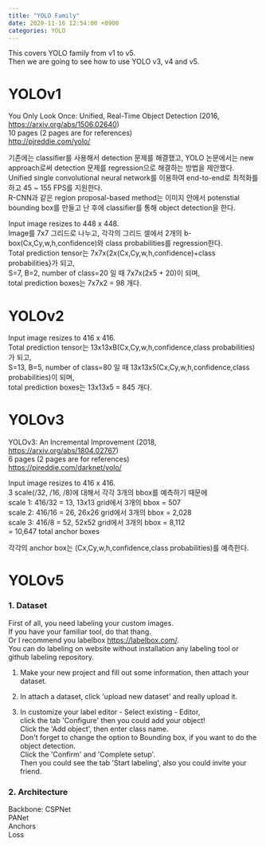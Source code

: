 ```yaml
---
title: "YOLO Family"
date: 2020-11-16 12:54:00 +0900
categories: YOLO
---
```


This covers YOLO family from v1 to v5.    
Then we are going to see how to use YOLO v3, v4 and v5.    

# YOLOv1
You Only Look Once: Unified, Real-Time Object Detection (2016, <https://arxiv.org/abs/1506.02640>)    
10 pages (2 pages are for references)    
<http://pjreddie.com/yolo/>    

기존에는 classifier를 사용해서 detection 문제를 해결했고, YOLO 논문에서는 new approach로써 detection 문제를 regression으로 해결하는 방법을 제안했다.    
Unified single convolutional neural network를 이용하여 end-to-end로 최적화를 하고 45 ~ 155 FPS를 지원한다.    
R-CNN과 같은 region proposal-based method는 이미지 안에서 potenstial bounding box를 만들고 난 후에 classifier를 통해 object detection을 한다.    

Input image resizes to 448 x 448.    
Image를 7x7 그리드로 나누고, 각각의 그리드 셀에서 2개의 b-box(Cx,Cy,w,h,confidence)와 class probabilities를 regression한다.    
Total prediction tensor는 7x7x{2x(Cx,Cy,w,h,confidence)+class probabilities}가 되고,    
S=7, B=2, number of class=20 일 때 7x7x(2x5 + 20)이 되며,    
total prediction boxes는 7x7x2 = 98 개다.    



# YOLOv2
Input image resizes to 416 x 416.    
Total prediction tensor는 13x13xB(Cx,Cy,w,h,confidence,class probabilities)가 되고,    
S=13, B=5, number of class=80 일 때 13x13x5(Cx,Cy,w,h,confidence,class probabilities)이 되며,    
total prediction boxes는 13x13x5 = 845 개다.  


# YOLOv3
YOLOv3: An Incremental Improvement (2018, <https://arxiv.org/abs/1804.02767>)    
6 pages (2 pages are for references)    
<https://pjreddie.com/darknet/yolo/>    

Input image resizes to 416 x 416.    
3 scale(/32, /16, /8)에 대해서 각각 3개의 bbox를 예측하기 때문에    
scale 1: 416/32 = 13, 13x13 grid에서 3개의 bbox = 507    
scale 2: 416/16 = 26, 26x26 grid에서 3개의 bbox = 2,028    
scale 3: 416/8 = 52, 52x52 grid에서 3개의 bbox = 8,112    
= 10,647 total anchor boxes    

각각의 anchor box는 (Cx,Cy,w,h,confidence,class probabilities)를 예측한다.    


# YOLOv5

### 1. Dataset    
First of all, you need labeling your custom images.    
If you have your familiar tool, do that thang.    
Or I recommend you labelbox <https://labelbox.com/>.    
You can do labeling on website without installation any labeling tool or github labeling repository.    

1. Make your new project and fill out some information, then attach your dataset.    

2. In attach a dataset, click 'upload new dataset' and really upload it.    

3. In customize your label editor - Select existing - Editor,    
click the tab 'Configure' then you could add your object!    
Click the 'Add object', then enter class name.    
Don't forget to change the option to Bounding box, if you want to do the object detection.    
Click the 'Confirm' and 'Complete setup'.    
Then you could see the tab 'Start labeling', also you could invite your friend.    


### 2. Architecture    
Backbone: CSPNet    
PANet    
Anchors    
Loss

